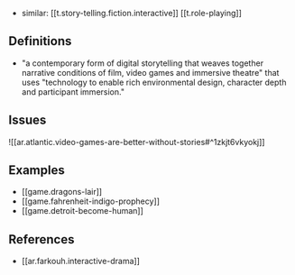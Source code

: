 
- similar: [[t.story-telling.fiction.interactive]] [[t.role-playing]]

## Definitions

- "a contemporary form of digital storytelling that weaves together narrative conditions of film, video games and immersive theatre" that uses "technology to enable rich environmental design, character depth and participant immersion."

## Issues

![[ar.atlantic.video-games-are-better-without-stories#^1zkjt6vkyokj]]

## Examples

- [[game.dragons-lair]]
- [[game.fahrenheit-indigo-prophecy]]
- [[game.detroit-become-human]]

## References

- [[ar.farkouh.interactive-drama]]